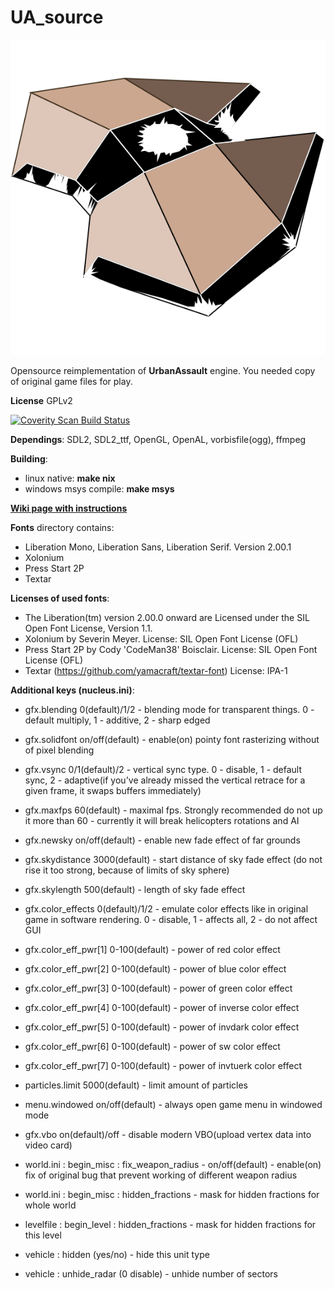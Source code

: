 # UA_source
![icon image](https://github.com/Marisa-Chan/UA_source/blob/master/svg/icon.svg?raw=true)

Opensource reimplementation of **UrbanAssault** engine. You needed copy of original game files for play.

**License** GPLv2

<a href="https://scan.coverity.com/projects/marisa-chan-ua_source">
  <img alt="Coverity Scan Build Status"
       src="https://scan.coverity.com/projects/8507/badge.svg"/>
</a>


**Dependings**: SDL2, SDL2_ttf, OpenGL, OpenAL, vorbisfile(ogg), ffmpeg


**Building**:
- linux native: **make nix**
- windows msys compile: **make msys**

[**Wiki page with instructions**](https://github.com/Marisa-Chan/UA_source/wiki)


**Fonts** directory contains:
- Liberation Mono, Liberation Sans, Liberation Serif.  Version 2.00.1
- Xolonium
- Press Start 2P
- Textar


**Licenses of used fonts**:
- The Liberation(tm) version 2.00.0 onward are Licensed under the SIL Open Font License, Version 1.1.
- Xolonium by Severin Meyer. License: SIL Open Font License (OFL)
- Press Start 2P by Cody 'CodeMan38' Boisclair. License: SIL Open Font License (OFL)
- Textar (https://github.com/yamacraft/textar-font) License: IPA-1


**Additional keys (nucleus.ini)**:
- gfx.blending   0(default)/1/2 - blending mode for transparent things. 0 - default multiply, 1 - additive, 2 - sharp edged
- gfx.solidfont   on/off(default) - enable(on) pointy font rasterizing without of pixel blending
- gfx.vsync 0/1(default)/2 - vertical sync type. 0 - disable, 1 - default sync, 2 - adaptive(if you've already missed the vertical retrace for a given frame, it swaps buffers immediately)
- gfx.maxfps 60(default) - maximal fps. Strongly recommended do not up it more than 60 - currently it will break helicopters rotations and AI
- gfx.newsky on/off(default) - enable new fade effect of far grounds
- gfx.skydistance 3000(default) - start distance of sky fade effect (do not rise it too strong, because of limits of sky sphere)
- gfx.skylength 500(default) - length of sky fade effect
- gfx.color_effects 0(default)/1/2 - emulate color effects like in original game in software rendering. 0 - disable, 1 - affects all, 2 - do not affect GUI
- gfx.color_eff_pwr[1] 0-100(default) - power of red color effect
- gfx.color_eff_pwr[2] 0-100(default) - power of blue color effect
- gfx.color_eff_pwr[3] 0-100(default) - power of green color effect
- gfx.color_eff_pwr[4] 0-100(default) - power of inverse color effect
- gfx.color_eff_pwr[5] 0-100(default) - power of invdark color effect
- gfx.color_eff_pwr[6] 0-100(default) - power of sw color effect
- gfx.color_eff_pwr[7] 0-100(default) - power of invtuerk color effect
- particles.limit 5000(default) - limit amount of particles 
- menu.windowed on/off(default) - always open game menu in windowed mode
- gfx.vbo on(default)/off - disable modern VBO(upload vertex data into video card)



- world.ini : begin_misc : fix_weapon_radius - on/off(default) - enable(on) fix of original bug that prevent working of different weapon radius
- world.ini : begin_misc : hidden_fractions - mask for hidden fractions for whole world
- levelfile : begin_level : hidden_fractions - mask for hidden fractions for this level
- vehicle : hidden (yes/no) - hide this unit type
- vehicle : unhide_radar (0 disable) - unhide number of sectors


